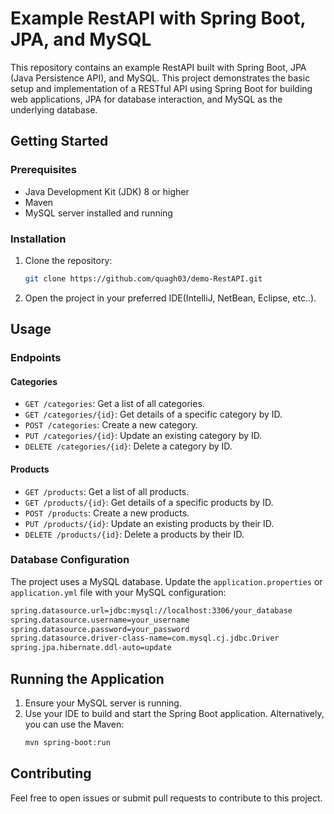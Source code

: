 # Example RestAPI with Spring Boot, JPA, and MySQL

This repository contains an example RestAPI built with Spring Boot, JPA (Java Persistence API), and MySQL. This project demonstrates the basic setup and implementation of a RESTful API using Spring Boot for building web applications, JPA for database interaction, and MySQL as the underlying database.

## Getting Started

### Prerequisites

- Java Development Kit (JDK) 8 or higher
- Maven
- MySQL server installed and running

### Installation

1. Clone the repository:
    ```sh
    git clone https://github.com/quagh03/demo-RestAPI.git
    ```
2. Open the project in your preferred IDE(IntelliJ, NetBean, Eclipse, etc..).

## Usage

### Endpoints
#### Categories
- `GET /categories`: Get a list of all categories.
- `GET /categories/{id}`: Get details of a specific category by ID.
- `POST /categories`: Create a new category.
- `PUT /categories/{id}`: Update an existing category by ID.
- `DELETE /categories/{id}`: Delete a category by ID.
#### Products
- `GET /products`: Get a list of all products.
- `GET /products/{id}`: Get details of a specific products by ID.
- `POST /products`: Create a new products.
- `PUT /products/{id}`: Update an existing products by their ID.
- `DELETE /products/{id}`: Delete a products by their ID.

### Database Configuration

The project uses a MySQL database. Update the `application.properties` or `application.yml` file with your MySQL configuration:
```sh
spring.datasource.url=jdbc:mysql://localhost:3306/your_database
spring.datasource.username=your_username
spring.datasource.password=your_password
spring.datasource.driver-class-name=com.mysql.cj.jdbc.Driver
spring.jpa.hibernate.ddl-auto=update
```

## Running the Application
1. Ensure your MySQL server is running.
2. Use your IDE to build and start the Spring Boot application. Alternatively, you can use the Maven:
    ```sh
    mvn spring-boot:run
    ```

## Contributing
Feel free to open issues or submit pull requests to contribute to this project.
